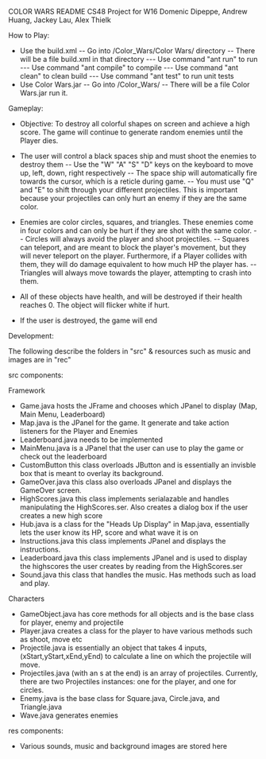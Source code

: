 COLOR WARS README
CS48 Project for W16
Domenic Dipeppe, Andrew Huang, Jackey Lau, Alex Thielk

How to Play:

- Use the build.xml
-- Go into /Color_Wars/Color Wars/ directory
-- There will be a file build.xml in that directory
--- Use command "ant run" to run
--- Use command "ant compile" to compile
--- Use command "ant clean" to clean build
--- Use command "ant test" to run unit tests
- Use Color Wars.jar
-- Go into /Color_Wars/
-- There will be a file Color Wars.jar run it.  

Gameplay:

- Objective: To destroy all colorful shapes on screen and achieve a high score. The game will continue to generate random enemies until the Player dies.

- The user will control a black spaces ship and must shoot the enemies to destroy them
-- Use the "W" "A" "S" "D" keys on the keyboard to move up, left, down, right respectively
-- The space ship will automatically fire towards the cursor, which is a reticle during game.
-- You must use "Q" and "E" to shift through your different projectiles. This is important because your projectiles can only hurt an enemy if they are the same color.


- Enemies are color circles, squares, and triangles. These enemies come in four colors and can only be hurt if they are shot with the same color.
-- Circles will always avoid the player and shoot projectiles.
-- Squares can teleport, and are meant to block the player's movement, but they will never teleport on the player. Furthermore, if a Player collides with them, they will do damage equivalent to how much HP the player has.
-- Triangles will always move towards the player, attempting to crash into them.

- All of these objects have health, and will be destroyed if their health reaches 0. The object will flicker white if hurt.
- If the user is destroyed, the game will end

Development:

The following describe the folders in "src" & resources such as music and images are in "rec"

src components:

Framework

- Game.java hosts the JFrame and chooses which JPanel to display (Map, Main Menu, Leaderboard)
- Map.java is the JPanel for the game. It generate and take action listeners for the Player and Enemies
- Leaderboard.java needs to be implemented
- MainMenu.java is a JPanel that the user can use to play the game or check out the leaderboard
- CustomButton this class overloads JButton and is essentially an invisble box that is meant to overlay its background.
- GameOver.java this class also overloads JPanel and displays the GameOver screen.
- HighScores.java this class implements serialazable and handles manipulating the HighScores.ser. Also creates a dialog box if the user creates a new high score
- Hub.java is a class for the "Heads Up Display" in Map.java, essentially lets the user know its HP, score and what wave it is on
- Instructions.java this class implements JPanel and displays the instructions.
- Leaderboard.java this class implements JPanel and is used to display the highscores the user creates by reading from the HighScores.ser
- Sound.java this class that handles the music. Has methods such as load and play.

Characters

- GameObject.java has core methods for all objects and is the base class for player, enemy and projectile
- Player.java creates a class for the player to have various methods such as shoot, move etc
- Projectile.java is essentially an object that takes 4 inputs, (xStart,yStart,xEnd,yEnd) to calculate a line on which the projectile will move.
- Projectiles.java (with an s at the end) is an array of projectiles. Currently, there are two Projectiles instances: one for the player, and one for circles.
- Enemy.java is the base class for Square.java, Circle.java, and Triangle.java
- Wave.java generates enemies

res components:
- Various sounds, music and background images are stored here